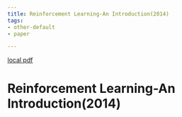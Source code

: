 ```yaml
---
title: Reinforcement Learning-An Introduction(2014)
tags:
- other-default
- paper

---
```


[local pdf](../../../pdfs/2014-Reinforcement%20Learning-An%20Introduction.pdf)

# Reinforcement Learning-An Introduction(2014)
